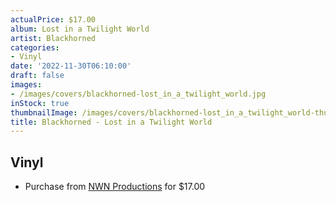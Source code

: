```yaml
---
actualPrice: $17.00
album: Lost in a Twilight World
artist: Blackhorned
categories:
- Vinyl
date: '2022-11-30T06:10:00'
draft: false
images:
- /images/covers/blackhorned-lost_in_a_twilight_world.jpg
inStock: true
thumbnailImage: /images/covers/blackhorned-lost_in_a_twilight_world-thumb.jpg
title: Blackhorned - Lost in a Twilight World
---
```


## Vinyl
* Purchase from [NWN Productions](http://shop.nwnprod.com/index.php?route=product/product&path=75&product_id=1623&sort=pd.name&order=ASC) for $17.00
